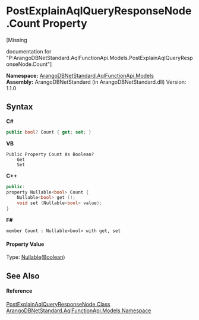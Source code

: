 # PostExplainAqlQueryResponseNode.Count Property 
 

\[Missing <summary> documentation for "P:ArangoDBNetStandard.AqlFunctionApi.Models.PostExplainAqlQueryResponseNode.Count"\]

**Namespace:**&nbsp;<a href="e03acbe1-782e-533e-7ffe-cd51613ed54f">ArangoDBNetStandard.AqlFunctionApi.Models</a><br />**Assembly:**&nbsp;ArangoDBNetStandard (in ArangoDBNetStandard.dll) Version: 1.1.0

## Syntax

**C#**<br />
``` C#
public bool? Count { get; set; }
```

**VB**<br />
``` VB
Public Property Count As Boolean?
	Get
	Set
```

**C++**<br />
``` C++
public:
property Nullable<bool> Count {
	Nullable<bool> get ();
	void set (Nullable<bool> value);
}
```

**F#**<br />
``` F#
member Count : Nullable<bool> with get, set

```


#### Property Value
Type: <a href="https://docs.microsoft.com/dotnet/api/system.nullable-1" target="_blank" rel="noopener noreferrer">Nullable</a>(<a href="https://docs.microsoft.com/dotnet/api/system.boolean" target="_blank" rel="noopener noreferrer">Boolean</a>)

## See Also


#### Reference
<a href="8ccd29c8-ace5-8e11-a90e-77eec02862c6">PostExplainAqlQueryResponseNode Class</a><br /><a href="e03acbe1-782e-533e-7ffe-cd51613ed54f">ArangoDBNetStandard.AqlFunctionApi.Models Namespace</a><br />